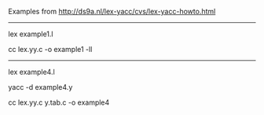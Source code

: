 Examples from http://ds9a.nl/lex-yacc/cvs/lex-yacc-howto.html
- - -
lex example1.l

cc lex.yy.c -o example1 -ll
- - -
lex example4.l

yacc -d example4.y

cc lex.yy.c y.tab.c -o example4